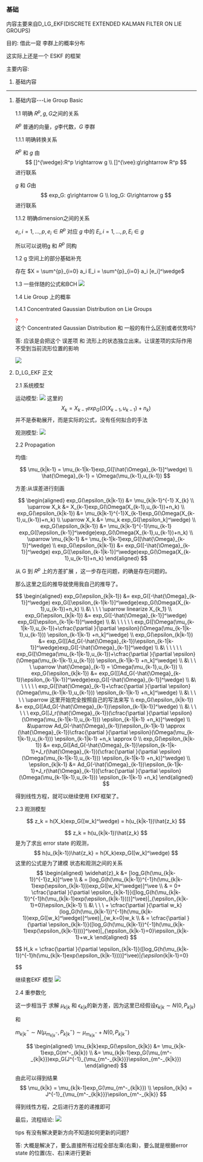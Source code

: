 <!--
 * @Author: Liu Weilong
 * @Date: 2021-02-24 11:32:20
 * @LastEditors: Liu Weilong
 * @LastEditTime: 2021-05-30 22:13:09
 * @FilePath: /Codes/30. supplement_material/gaussian_on_lie_group(D_LG_EKF)/D_LG_EKF.md
 * @Description: 
-->
### 基础

内容主要来自D_LG_EKF(DISCRETE EXTENDED KALMAN FILTER ON LIE GROUPS)

目的: 借此一窥 李群上的概率分布

这实际上还是一个 ESKF 的框架


主要内容:

1. 基础内容
   
------
1. 基础内容---Lie Group Basic
   
   1.1 明确 $R^p,g,G$之间的关系

   $R^p$ 普通的向量，$g$李代数，$G$ 李群

    1.1.1 明确转换关系

   $R^p$ 和 $g$ 由 
   $$
   []^{\wedge}:R^p \rightarrow g
   \\
   []^{\vee}:g\rightarrow R^p
   $$
   进行联系

   $g$ 和 $G$由
   $$
    exp_G: g\rightarrow G
    \\
    log_G: G\rightarrow g
   $$
    进行联系

    1.1.2 明确dimension之间的关系

    $e_i ,i = 1,...,p, e_i \in R^p$ 对应 $g$ 中的 $E_i , i =1,...,p, E_i \in g$

    所以可以说明g 和 $R^p$ 同构

    1.2 g 空间上的部分基础补充

    存在
    $X = \sum^{p}_{i=0} a_i E_i = \sum^{p}_{i=0} a_i [e_i]^\wedge$

    1.3 一些伴随的公式和BCH
    ![](./pic/1.png)

    1.4 Lie Group 上的概率
    
    1.4.1 Concentrated Gaussian Distribution on Lie Groups

    <font color ="Red"> ? </font><br>
    这个 Concentrated Gaussian Distribution 和 一般的有什么区别或者优势吗?

    答: 应该是会把这个 误差项 和 流形上的状态独立出来。让误差项的实际作用不受到当前流形位置的影响

    ![](./pic/2.png)

2. D_LG_EKF 正文

   2.1 系统模型

   运动模型:
    ![](./pic/3.png)
    这里的 
    $$
    X_k = X_{k-1}exp_G(\Omega(X_{k-1},u_{k-1})+n_k) 
    $$
    并不是泰勒展开，而是实际的公式，没有任何拟合的手法

   观测模型:
    ![](./pic/4.png)

   2.2 Propagation

   均值:
   
   $$
    \mu_{k|k-1} = \mu_{k-1|k-1}exp_G([\hat{\Omega}_{k-1}]^\wedge) 
    \\
    \hat{\Omega}_{k-1} = \Omega(\mu_{k-1},u_{k-1})
   $$

   方差:从误差进行刻画

   $$
   \begin{aligned}
    exp_G(\epsilon_{k|k-1}) &= \mu_{k|k-1}^{-1} X_{k}
    \\
    \uparrow X_k &= X_{k-1}exp_G(\Omega(X_{k-1},u_{k-1})+n_k)
    \\
    exp_G(\epsilon_{k|k-1}) &= \mu_{k|k-1}^{-1}X_{k-1}exp_G(\Omega(X_{k-1},u_{k-1})+n_k)
    \\
    \uparrow X_k &= \mu_k exp_G([\epsilon_k]^\wedge)
    \\
    exp_G(\epsilon_{k|k-1}) &= \mu_{k|k-1}^{-1}\mu_{k-1} exp_G([\epsilon_{k-1}]^\wedge)exp_G(\Omega(X_{k-1},u_{k-1})+n_k)
    \\
    \uparrow     \mu_{k|k-1} &= \mu_{k-1|k-1}exp_G([\hat{\Omega}_{k-1}]^\wedge) 
    \\
        exp_G(\epsilon_{k|k-1}) &= exp_G([-\hat{\Omega}_{k-1}]^\wedge) exp_G([\epsilon_{k-1|k-1}]^\wedge)exp_G(\Omega(X_{k-1},u_{k-1})+n_k)
   \end{aligned}
   $$

   从 G 到 $R^p$ 上的方差扩展 ，这一步存在问题，的确是存在问题的。
   
   那么这里之后的推导就使用我自己的推导了。

   $$
    \begin{aligned}
    exp_G(\epsilon_{k|k-1}) &= exp_G([-\hat{\Omega}_{k-1}]^\wedge) exp_G([\epsilon_{k-1|k-1}]^\wedge)exp_G(\Omega(X_{k-1},u_{k-1})+n_k)
    \\
    &\ \ \ \ \uparrow linearize X_{k_1}  
    \\ 
    exp_G(\epsilon_{k|k-1}) &= exp_G([-\hat{\Omega}_{k-1}]^\wedge) exp_G([\epsilon_{k-1|k-1}]^\wedge)
    \\
    &\ \ \ \ \ \ exp_G([\Omega(\mu_{k-1|k-1},u_{k-1})+\cfrac{\partial }{\partial \epsilon}(\Omega(\mu_{k-1|k-1},u_{k-1})) \epsilon_{k-1|k-1} +n_k]^\wedge)
    \\
       exp_G(\epsilon_{k|k-1}) &=  exp_G([[Ad_G(-\hat{\Omega}_{k-1})\epsilon_{k-1|k-1}]^\wedge)exp_G([-\hat{\Omega}_{k-1}]^\wedge)
    \\
    &\ \ \ \ \ \ exp_G([\Omega(\mu_{k-1|k-1},u_{k-1})+\cfrac{\partial }{\partial \epsilon}(\Omega(\mu_{k-1|k-1},u_{k-1})) \epsilon_{k-1|k-1} +n_k]^\wedge)
    \\
    &\ \ \ \ \uparrow \hat{\Omega}_{k-1} = \Omega(\mu_{k-1},u_{k-1})
    \\
    exp_G(\epsilon_{k|k-1}) &=  exp_G([[Ad_G(-\hat{\Omega}_{k-1})\epsilon_{k-1|k-1}]^\wedge)exp_G([-\hat{\Omega}_{k-1}]^\wedge)
    \\
    &\ \ \ \ \ \ exp_G([\hat{\Omega}_{k-1}+\cfrac{\partial }{\partial \epsilon}(\Omega(\mu_{k-1|k-1},u_{k-1})) \epsilon_{k-1|k-1} +n_k]^\wedge)
    \\ 
    &\ \ \ \ \ \uparrow 这里开始完全按照自己的写法来写
    \\
     exp_G(\epsilon_{k|k-1}) &=  exp_G([Ad_G(-\hat{\Omega}_{k-1})\epsilon_{k-1|k-1}]^\wedge)
    \\
    &\ \ \ \ \ \ exp_G([J_r(\hat{\Omega}_{k-1})(\cfrac{\partial }{\partial \epsilon}(\Omega(\mu_{k-1|k-1},u_{k-1})) \epsilon_{k-1|k-1} +n_k)]^\wedge)
    \\ 
    &\uparrow Ad_G(-\hat{\Omega}_{k-1})\epsilon_{k-1|k-1} \approx (\hat{\Omega}_{k-1})\cfrac{\partial }{\partial \epsilon}(\Omega(\mu_{k-1|k-1},u_{k-1})) \epsilon_{k-1|k-1} +n_k \approx 0
    \\
   exp_G(\epsilon_{k|k-1}) &=  exp_G([Ad_G(-\hat{\Omega}_{k-1})\epsilon_{k-1|k-1}+J_r(\hat{\Omega}_{k-1})(\cfrac{\partial }{\partial \epsilon}(\Omega(\mu_{k-1|k-1},u_{k-1})) \epsilon_{k-1|k-1} +n_k)]^\wedge)
   \\
    \epsilon_{k|k-1}  &= Ad_G(-\hat{\Omega}_{k-1})\epsilon_{k-1|k-1}+J_r(\hat{\Omega}_{k-1})[\cfrac{\partial }{\partial \epsilon}(\Omega(\mu_{k-1|k-1},u_{k-1})) \epsilon_{k-1|k-1} +n_k]
    \end{aligned}
   $$

   得到线性方程，就可以继续使用 EKF框架了。

   2.3 观测模型
   
   $$
    z_k = h(X_k)exp_G([w_k]^\wedge) = h(u_{k|k-1})\hat{z_k}
   $$

   $$
   z_k = h(u_{k|k-1})\hat{z_k}
   $$
   是为了求出 error state 的观测， 
   $$
   h(u_{k|k-1})\hat{z_k} = h(X_k)exp_G([w_k]^\wedge) 
   $$
   这里的公式是为了建模 状态和观测之间的关系
    $$
    \begin{aligned}
    \widehat{z}_k &= [log_G(h(\mu_{k|k-1})^{-1}z_k)]^\vee
    \\   
    & = [log_G(h(\mu_{k|k-1})^{-1}h(\mu_{k|k-1}exp(\epsilon_{k|k-1}))exp_G([w_k]^\wedge)]^\vee
    \\
    & = 0+ \cfrac{\partial }{\partial \epsilon_{k|k-1}}([log_G(h(\mu_{k|k-1})^{-1}h(\mu_{k|k-1}exp(\epsilon_{k|k-1})))]^\vee)|_{\epsilon_{k|k-1}=0}\epsilon_{k|k-1}
    \\
    &\ \ \ \ + \cfrac{\partial }{\partial w_k}(log_G(h(\mu_{k|k-1})^{-1}h(\mu_{k|k-1})exp_G([w_k]^\wedge)]^\vee)|_{w_k=0}w_k
    \\
    & = \cfrac{\partial }{\partial \epsilon_{k|k-1}}([log_G(h(\mu_{k|k-1})^{-1}h(\mu_{k|k-1}exp(\epsilon_{k|k-1})))]^\vee)|_{\epsilon_{k|k-1}=0}\epsilon_{k|k-1}+w_k  
    \end{aligned}
   $$
   

    $$
     H_k = 
    \cfrac{\partial }{\partial \epsilon_{k|k-1}}([log_G(h(\mu_{k|k-1})^{-1}h(\mu_{k|k-1}exp(\epsilon_{k|k-1})))]^\vee)|_{\epsilon_{k|k-1}=0}

    $$

    
   继续套EKF 模型
   ![](./pic/5.png)


    
   2.4 重参数化

    这一步相当于 求解 $\mu_{k|k}$ 和 $\epsilon_{k|k}$的新方差，因为这里已经假设$\epsilon_{k|k}\sim N(0,P_{k|k})$

    和

    $m^-_{k|k} \sim N(\mu_{m^-_{k|k}},P^-_{k|k}) \sim \mu_{m^-_{k|k}} +  N(0,P^-_{k|k})$
   
   $$
   \begin{aligned}
    \mu_{k|k}exp_G(\epsilon_{k|k}) &= \mu_{k|k-1}exp_G(m^-_{k|k}) 
    \\
    &= \mu_{k|k-1}exp_G(\mu_{m^-_{k|k}})exp_G(J^{-1}_{\mu_{m^-_{k|k}}}\epsilon_{m^-_{k|k}})       
   \end{aligned}
   $$

     由此可以得到结果
    $$
    \mu_{k|k} = \mu_{k|k-1}exp_G(\mu_{m^-_{k|k}})
    \\
    \epsilon_{k|k} = J^{-1}_{\mu_{m^-_{k|k}}}\epsilon_{m^-_{k|k}}
    $$

    得到线性方程，之后进行方差的递推即可
   
   
    

   最后，流程结论:
   ![](./pic/6.png)


   tips 有没有解决更新方向不知道如何更新的问题?
   
   答: 大概是解决了，要么直接所有过程全部左乘(右乘)，要么就是根据error state 的位置(左、右)来进行更新
    